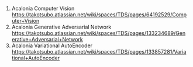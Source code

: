 1. Acalonia Computer Vision https://takotsubo.atlassian.net/wiki/spaces/TDS/pages/64192529/Computer+Vision
2. Acalonia Generative Adversarial Network https://takotsubo.atlassian.net/wiki/spaces/TDS/pages/133234689/Generative+Adversarial+Network
3. Acalonia Variational AutoEncoder https://takotsubo.atlassian.net/wiki/spaces/TDS/pages/133857281/Variational+AutoEncoder
